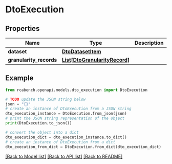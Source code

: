 # DtoExecution


## Properties

Name | Type | Description | Notes
------------ | ------------- | ------------- | -------------
**dataset** | [**DtoDatasetItem**](DtoDatasetItem.md) |  | [optional] 
**granularity_records** | [**List[DtoGranularityRecord]**](DtoGranularityRecord.md) |  | [optional] 

## Example

```python
from rcabench.openapi.models.dto_execution import DtoExecution

# TODO update the JSON string below
json = "{}"
# create an instance of DtoExecution from a JSON string
dto_execution_instance = DtoExecution.from_json(json)
# print the JSON string representation of the object
print(DtoExecution.to_json())

# convert the object into a dict
dto_execution_dict = dto_execution_instance.to_dict()
# create an instance of DtoExecution from a dict
dto_execution_from_dict = DtoExecution.from_dict(dto_execution_dict)
```
[[Back to Model list]](../README.md#documentation-for-models) [[Back to API list]](../README.md#documentation-for-api-endpoints) [[Back to README]](../README.md)


